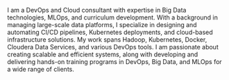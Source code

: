 I am a DevOps and Cloud consultant with expertise in Big Data technologies, MLOps, and curriculum development. With a background in managing large-scale data platforms, I specialize in designing and automating CI/CD pipelines, Kubernetes deployments, and cloud-based infrastructure solutions. My work spans Hadoop, Kubernetes, Docker, Cloudera Data Services, and various DevOps tools. I am passionate about creating scalable and efficient systems, along with developing and delivering hands-on training programs in DevOps, Big Data, and MLOps for a wide range of clients.
